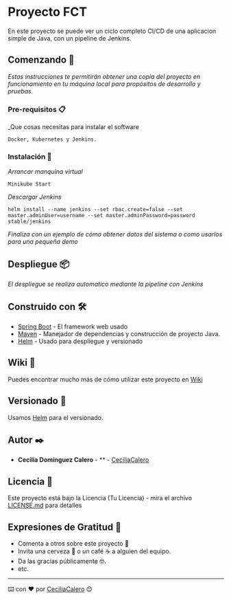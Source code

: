 # Proyecto FCT

En este proyecto se puede ver un ciclo completo CI/CD de una aplicacion simple de Java, con un pipeline de Jenkins.

## Comenzando 🚀

_Estas instrucciones te permitirán obtener una copia del proyecto en funcionamiento en tu máquina local para propósitos de desarrollo y pruebas._


### Pre-requisitos 📋

_Que cosas necesitas para instalar el software 

```
Docker, Kubernetes y Jenkins.
```
### Instalación 🔧

_Arrancar manquina virtual_

```
Minikube Start
```

_Descargar Jenkins_

```
helm install --name jenkins --set rbac.create=false --set master.adminUser=username --set master.adminPassword=password stable/jenkins
```

_Finaliza con un ejemplo de cómo obtener datos del sistema o como usarlos para una pequeña demo_

## Despliegue 📦

_El despliegue se realiza automatico mediante la pipeline con Jenkins_

## Construido con 🛠️

* [Spring Boot](https://spring.io/projects/spring-boot) - El framework web usado
* [Maven](https://maven.apache.org/) - Manejador de dependencias y construcción de proyecto Java.
* [Helm](https://helm.sh/) - Usado para despliegue y versionado


## Wiki 📖

Puedes encontrar mucho más de cómo utilizar este proyecto en  [Wiki](https://github.com/ceciliacalero/docu-ProyectoFCT)

## Versionado 📌

Usamos [Helm](https://helm.sh/) para el versionado.

## Autor ✒️

* **Cecilia Domínguez Calero** - ** - [CeciliaCalero](/https://github.com/ceciliacalero)

## Licencia 📄

Este proyecto está bajo la Licencia (Tu Licencia) - mira el archivo [LICENSE.md](LICENSE.md) para detalles

## Expresiones de Gratitud 🎁

* Comenta a otros sobre este proyecto 📢
* Invita una cerveza 🍺 o un café ☕ a alguien del equipo. 
* Da las gracias públicamente 🤓.
* etc.



---
⌨️ con ❤️ por [CeciliaCalero](https://github.com/ceciliacalero) 😊
